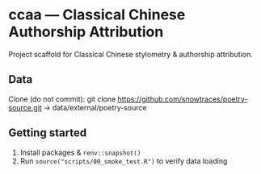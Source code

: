# ccaa — Classical Chinese Authorship Attribution

Project scaffold for Classical Chinese stylometry & authorship attribution.

## Data
Clone (do not commit):
git clone https://github.com/snowtraces/poetry-source.git ->
 data/external/poetry-source
 ## Getting started
1. Install packages & `renv::snapshot()`
2. Run `source("scripts/00_smoke_test.R")` to verify data loading
